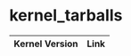 # kernel_tarballs

| Kernel Version          | Link                              |
| :---------------------- | :-------------------------------- |
